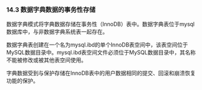 ### 14.3 数据字典数据的事务性存储

数据字典模式将字典数据存储在事务性（InnoDB）表中。数据字典表位于mysql数据库中，与非数据字典系统表一起存在。

数据字典表创建在一个名为mysql.ibd的单个InnoDB表空间中，该表空间位于MySQL数据目录中。mysql.ibd表空间文件必须位于MySQL数据目录中，其名称不能被修改或被其他表空间使用。

字典数据受到与保护存储在InnoDB表中的用户数据相同的提交、回滚和崩溃恢复功能的保护。